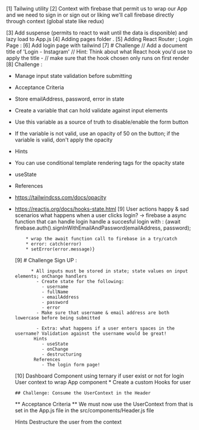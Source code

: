 [1] Tailwing utility
[2] Context with firebase that permit us to wrap our App and we need to sign in or sign out or liking we'll call firebase directly through context (global state like redux)

[3] Add suspense (permits to react to wait until the data is disponible) and lazy load to App.js
[4] Adding pages folder .
[5] Adding React Router ;
Login Page :
[6] Add login page with tailwind
[7] # Challenge
// Add a document title of 'Login - Instagram'
// Hint: Think about what React hook you'd use to apply the title -
// make sure that the hook chosen only runs on first render
[8] Challenge :

- Manage input state validation before submitting

- Acceptance Criteria
- Store emailAddress, password, error in state
- Create a variable that can hold validate against input elements
- Use this variable as a source of truth to disable/enable the form button
- If the variable is not valid, use an opacity of 50 on the button; if the variable is valid, don't apply the opacity

- Hints
- You can use conditional template rendering tags for the opacity state
- useState

- References
- https://tailwindcss.com/docs/opacity
- https://reactjs.org/docs/hooks-state.html
  [9] User actions
  happy & sad scenarios
  what happens when a user clicks login? -> firebase
  a async function that can handle login
  handle a succesful login with :
  {await firebase.auth().signInWithEmailAndPassword(emailAddress, password);

          * wrap the await function call to firebase in a try/catch
          * error: catch(error)
          * setError(error.message)}

  [9] # Challenge Sign UP :

            * All inputs must be stored in state; state values on input elements; onChange handlers
              - Create state for the following:
             	- username
             	- fullName
            	- emailAddress
            	- password
            	- error
              - Make sure that username & email address are both lowercase before being submitted

              - Extra: what happens if a user enters spaces in the username? Validation against the username would be great!
             Hints
             	- useState
             	- onChange
            	- destructuring
             References
             	- The login form page!

  [10] Dashboard Component
  using ternary if user exist or not for login
  User context to wrap App component \* Create a custom Hooks for user

      ## Challenge: Consume the UserContext in the Header

  ** Acceptance Criteria
  ** We must now use the UserContext from that is set in the App.js file in the src/components/Header.js file

  Hints
  Destructure the user from the context
